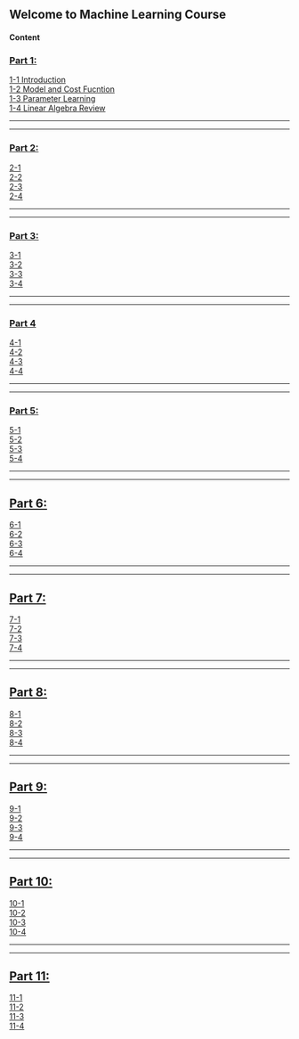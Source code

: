 ## Welcome to Machine Learning Course

#### Content

### [Part 1:](SRC/Part1)  
[1-1 Introduction](SRC/Part1/README.md#1-1-Introduction)  
[1-2 Model and Cost Fucntion](SRC/Part1/README.md#1-2-Model-and-Cost-Fucntion)  
[1-3 Parameter Learning](SRC/Part1/README.md#1-3-Parameter-Learning)  
[1-4 Linear Algebra Review](SRC/Part1/README.md#1-4-Linear-Algebra-Review)  

---
---
### [Part 2:](SRC/Part2)  
[2-1 ]()  
[2-2 ]()  
[2-3 ]()  
[2-4 ]()   

---
---	
### [Part 3:](SRC/Part3)  
[3-1 ]()  
[3-2 ]()  
[3-3 ]()  
[3-4 ]()   

---	
---
### [Part 4](SRC/Part4)
[4-1 ]()  
[4-2 ]()  
[4-3 ]()  
[4-4 ]()    

---	
---
### [Part 5:](SRC/Part5)  
[5-1 ]()  
[5-2 ]()  
[5-3 ]()  
[5-4 ]()     

---	
---
## [Part 6:](SRC/Part6)  
[6-1 ]()   
[6-2 ]()  
[6-3 ]()  
[6-4 ]()     

---
---
## [Part 7:](SRC/Part7)  
[7-1 ]()  
[7-2 ]()  
[7-3 ]()  
[7-4 ]()     

---
---
## [Part 8:](SRC/Part8)  
[8-1 ]()  
[8-2 ]()  
[8-3 ]()  
[8-4 ]()   

---	
---		
## [Part 9:](SRC/Part9)  
[9-1 ]()  
[9-2 ]()  
[9-3 ]()  
[9-4 ]()   

---	
---
## [Part 10:](SRC/Part10)  
[10-1 ]()  
[10-2 ]()  
[10-3 ]()  
[10-4 ]()   

---	
---
## [Part 11:](SRC/Part11)  
[11-1 ]()  
[11-2 ]()  
[11-3 ]()  
[11-4 ]()   


